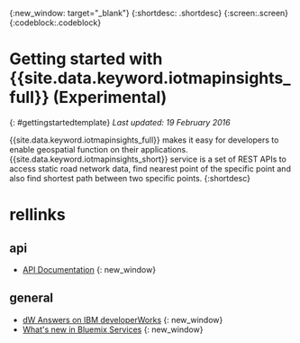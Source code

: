 {:new_window: target="_blank"}
{:shortdesc: .shortdesc}
{:screen:.screen}
{:codeblock:.codeblock}

# Getting started with {{site.data.keyword.iotmapinsights_full}} (Experimental)
{: #gettingstartedtemplate}
*Last updated: 19 February 2016*

{{site.data.keyword.iotmapinsights_full}} makes it easy for developers to enable geospatial function on their applications. {{site.data.keyword.iotmapinsights_short}} service is a set of REST APIs to access static road network data, find nearest point of the specific point and also find shortest path between two specific points.
{:shortdesc}


# rellinks

## api 

* [API Documentation](https://new-console.ng.bluemix.net/apidocs/102) {: new_window}


## general 

* [dW Answers on IBM developerWorks](https://developer.ibm.com/answers/topics/iot-map-insights/) {: new_window}
* [What's new in Bluemix Services](http://www.ng.bluemix.net/docs/whatsnew/index.html#services_category) {: new_window}

